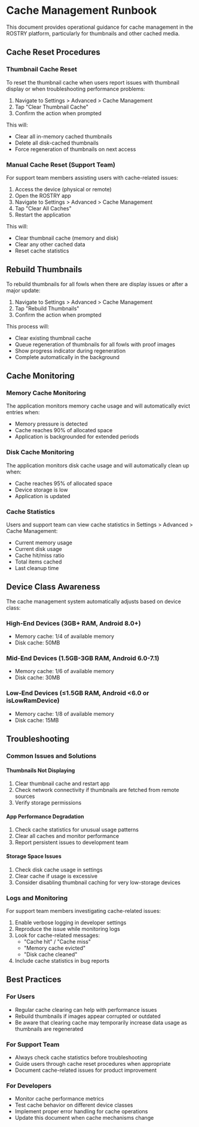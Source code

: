 # Cache Management Runbook

This document provides operational guidance for cache management in the ROSTRY platform, particularly for thumbnails and other cached media.

## Cache Reset Procedures

### Thumbnail Cache Reset

To reset the thumbnail cache when users report issues with thumbnail display or when troubleshooting performance problems:

1. Navigate to Settings > Advanced > Cache Management
2. Tap "Clear Thumbnail Cache"
3. Confirm the action when prompted

This will:
- Clear all in-memory cached thumbnails
- Delete all disk-cached thumbnails
- Force regeneration of thumbnails on next access

### Manual Cache Reset (Support Team)

For support team members assisting users with cache-related issues:

1. Access the device (physical or remote)
2. Open the ROSTRY app
3. Navigate to Settings > Advanced > Cache Management
4. Tap "Clear All Caches"
5. Restart the application

This will:
- Clear thumbnail cache (memory and disk)
- Clear any other cached data
- Reset cache statistics

## Rebuild Thumbnails

To rebuild thumbnails for all fowls when there are display issues or after a major update:

1. Navigate to Settings > Advanced > Cache Management
2. Tap "Rebuild Thumbnails"
3. Confirm the action when prompted

This process will:
- Clear existing thumbnail cache
- Queue regeneration of thumbnails for all fowls with proof images
- Show progress indicator during regeneration
- Complete automatically in the background

## Cache Monitoring

### Memory Cache Monitoring

The application monitors memory cache usage and will automatically evict entries when:
- Memory pressure is detected
- Cache reaches 90% of allocated space
- Application is backgrounded for extended periods

### Disk Cache Monitoring

The application monitors disk cache usage and will automatically clean up when:
- Cache reaches 95% of allocated space
- Device storage is low
- Application is updated

### Cache Statistics

Users and support team can view cache statistics in Settings > Advanced > Cache Management:
- Current memory usage
- Current disk usage
- Cache hit/miss ratio
- Total items cached
- Last cleanup time

## Device Class Awareness

The cache management system automatically adjusts based on device class:

### High-End Devices (3GB+ RAM, Android 8.0+)
- Memory cache: 1/4 of available memory
- Disk cache: 50MB

### Mid-End Devices (1.5GB-3GB RAM, Android 6.0-7.1)
- Memory cache: 1/6 of available memory
- Disk cache: 30MB

### Low-End Devices (≤1.5GB RAM, Android <6.0 or isLowRamDevice)
- Memory cache: 1/8 of available memory
- Disk cache: 15MB

## Troubleshooting

### Common Issues and Solutions

#### Thumbnails Not Displaying
1. Clear thumbnail cache and restart app
2. Check network connectivity if thumbnails are fetched from remote sources
3. Verify storage permissions

#### App Performance Degradation
1. Check cache statistics for unusual usage patterns
2. Clear all caches and monitor performance
3. Report persistent issues to development team

#### Storage Space Issues
1. Check disk cache usage in settings
2. Clear cache if usage is excessive
3. Consider disabling thumbnail caching for very low-storage devices

### Logs and Monitoring

For support team members investigating cache-related issues:

1. Enable verbose logging in developer settings
2. Reproduce the issue while monitoring logs
3. Look for cache-related messages:
   - "Cache hit" / "Cache miss"
   - "Memory cache evicted"
   - "Disk cache cleaned"
4. Include cache statistics in bug reports

## Best Practices

### For Users
- Regular cache clearing can help with performance issues
- Rebuild thumbnails if images appear corrupted or outdated
- Be aware that clearing cache may temporarily increase data usage as thumbnails are regenerated

### For Support Team
- Always check cache statistics before troubleshooting
- Guide users through cache reset procedures when appropriate
- Document cache-related issues for product improvement

### For Developers
- Monitor cache performance metrics
- Test cache behavior on different device classes
- Implement proper error handling for cache operations
- Update this document when cache mechanisms change